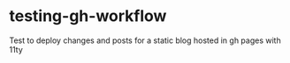 # testing-gh-workflow
Test to deploy changes and posts for a static blog hosted in gh pages with 11ty

